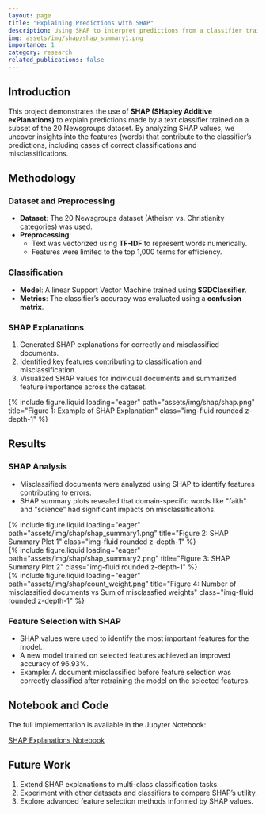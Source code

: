 ```yaml
---
layout: page
title: "Explaining Predictions with SHAP"
description: Using SHAP to interpret predictions from a classifier trained on the 20 Newsgroups dataset.
img: assets/img/shap/shap_summary1.png
importance: 1
category: research
related_publications: false
---
```


## Introduction

This project demonstrates the use of **SHAP (SHapley Additive exPlanations)** to explain predictions made by a text classifier trained on a subset of the 20 Newsgroups dataset. By analyzing SHAP values, we uncover insights into the features (words) that contribute to the classifier’s predictions, including cases of correct classifications and misclassifications.


## Methodology

### Dataset and Preprocessing
- **Dataset**: The 20 Newsgroups dataset (Atheism vs. Christianity categories) was used.
- **Preprocessing**: 
  - Text was vectorized using **TF-IDF** to represent words numerically.
  - Features were limited to the top 1,000 terms for efficiency.
  
### Classification
- **Model**: A linear Support Vector Machine trained using **SGDClassifier**.
- **Metrics**: The classifier’s accuracy was evaluated using a **confusion matrix**.

### SHAP Explanations
1. Generated SHAP explanations for correctly and misclassified documents.
2. Identified key features contributing to classification and misclassification.
3. Visualized SHAP values for individual documents and summarized feature importance across the dataset.

<div class="row">
    <div class="col-sm-5 mt-3 mt-md-0">
        {% include figure.liquid loading="eager" path="assets/img/shap/shap.png" title="Figure 1: Example of SHAP Explanation" class="img-fluid rounded z-depth-1" %}
    </div>
</div>


## Results


### SHAP Analysis
- Misclassified documents were analyzed using SHAP to identify features contributing to errors.
- SHAP summary plots revealed that domain-specific words like "faith" and "science" had significant impacts on misclassifications.

<div class="row">
    <div class="col-sm-5 mt-3 mt-md-0">
        {% include figure.liquid loading="eager" path="assets/img/shap/shap_summary1.png" title="Figure 2: SHAP Summary Plot 1" class="img-fluid rounded z-depth-1" %}
    </div>
    <div class="col-sm-5 mt-3 mt-md-0">
        {% include figure.liquid loading="eager" path="assets/img/shap/shap_summary2.png" title="Figure 3: SHAP Summary Plot 2" class="img-fluid rounded z-depth-1" %}
    </div>
</div>

<div class="row">
    <div class="col-sm-8 mt-3 mt-md-0">
        {% include figure.liquid loading="eager" path="assets/img/shap/count_weight.png" title="Figure 4: Number of misclassified documents vs Sum of misclassfied weights" class="img-fluid rounded z-depth-1" %}
    </div>
</div>


### Feature Selection with SHAP
- SHAP values were used to identify the most important features for the model.
- A new model trained on selected features achieved an improved accuracy of 96.93%.
- Example: A document misclassified before feature selection was correctly classified after retraining the model on the selected features.

## Notebook and Code

The full implementation is available in the Jupyter Notebook:

[SHAP Explanations Notebook](../assets/notebooks/generating_explanations_with_shap.ipynb)

## Future Work

1. Extend SHAP explanations to multi-class classification tasks.
2. Experiment with other datasets and classifiers to compare SHAP’s utility.
3. Explore advanced feature selection methods informed by SHAP values.
